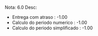 Nota: 6.0
Desc:
* Entrega com atraso : -1.00
* Calculo do periodo numerico : -1.00
* Calculo do periodo simplificado : -1.00
